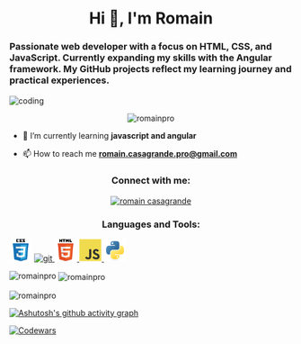 <h1 align="center">Hi 👋, I'm Romain</h1>
<h3 align="left">Passionate web developer with a focus on HTML, CSS, and JavaScript. Currently expanding my skills with the Angular framework. My GitHub projects reflect my learning journey and practical experiences.</h3>

<img align="center" alt="coding" width="900" src="https://www.freecodecamp.org/news/content/images/2022/11/hire-full-stack-developers1546507474317-1.gif">


<p align="center"> <img src="https://komarev.com/ghpvc/?username=romainpro&label=Profile%20views&color=12af3a&style=flat" alt="romainpro" /> </p>

- 🌱 I’m currently learning **javascript and angular**

- 📫 How to reach me **romain.casagrande.pro@gmail.com**

<h3 align="center">Connect with me:</h3>
<p align="center">
<a href=https://www.linkedin.com/in/romain-casagrande-9ba451271/ target="blank"><img align="center" src="https://raw.githubusercontent.com/rahuldkjain/github-profile-readme-generator/master/src/images/icons/Social/linked-in-alt.svg" alt="romain casagrande" height="30" width="40" /></a>
</p>

<h3 align="center">Languages and Tools:</h3>
<img src="https://raw.githubusercontent.com/devicons/devicon/master/icons/css3/css3-original-wordmark.svg" alt="css3" width="40" height="40"/> </a> <a href="https://git-scm.com/" target="_blank" rel="noreferrer"> <img src="https://www.vectorlogo.zone/logos/git-scm/git-scm-icon.svg" alt="git" width="40" height="40"/> </a> <a href="https://www.w3.org/html/" target="_blank" rel="noreferrer"> <img src="https://raw.githubusercontent.com/devicons/devicon/master/icons/html5/html5-original-wordmark.svg" alt="html5" width="40" height="40"/> </a> <a href="https://developer.mozilla.org/en-US/docs/Web/JavaScript" target="_blank" rel="noreferrer"> <img src="https://raw.githubusercontent.com/devicons/devicon/master/icons/javascript/javascript-original.svg" alt="javascript" width="40" height="40"/> </a> <a href="https://www.python.org" target="_blank" rel="noreferrer"> <img src="https://raw.githubusercontent.com/devicons/devicon/master/icons/python/python-original.svg" alt="python" width="40" height="40"/> </a> </p>

<p><img align="left" src="https://github-readme-stats.vercel.app/api/top-langs?username=romainpro&show_icons=true&locale=en&layout=compact" alt="romainpro" /></p>

<p>&nbsp;<img align="center" src="https://github-readme-stats.vercel.app/api?username=romainpro&show_icons=true&locale=en" alt="romainpro" /></p>

<p><img align="center" src="https://github-readme-streak-stats.herokuapp.com/?user=romainpro&" alt="romainpro" /></p>

[![Ashutosh's github activity graph](https://github-readme-activity-graph.cyclic.app/graph?username=romainpro&theme=github-compact)](https://github.com/ashutosh00710/github-readme-activity-graph)

[![Codewars](https://www.codewars.com/users/Garoch/badges/large)](https://www.codewars.com/users/Garoch)
